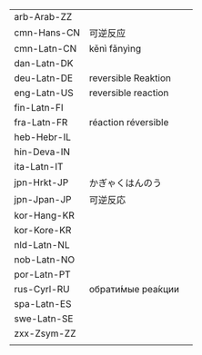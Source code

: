 | | | |
|-|-|-|
| arb-Arab-ZZ |  |  |
| cmn-Hans-CN | 可逆反应 |  |
| cmn-Latn-CN | kěnì fǎnyìng |  |
| dan-Latn-DK |  |  |
| deu-Latn-DE | reversible Reaktion |  |
| eng-Latn-US | reversible reaction |  |
| fin-Latn-FI |  |  |
| fra-Latn-FR | réaction réversible |  |
| heb-Hebr-IL |  |  |
| hin-Deva-IN |  |  |
| ita-Latn-IT |  |  |
| jpn-Hrkt-JP | かぎゃくはんのう |  |
| jpn-Jpan-JP | 可逆反応 |  |
| kor-Hang-KR |  |  |
| kor-Kore-KR |  |  |
| nld-Latn-NL |  |  |
| nob-Latn-NO |  |  |
| por-Latn-PT |  |  |
| rus-Cyrl-RU | обрати́мые реа́кции |  |
| spa-Latn-ES |  |  |
| swe-Latn-SE |  |  |
| zxx-Zsym-ZZ |  |  |
|  |  |  |